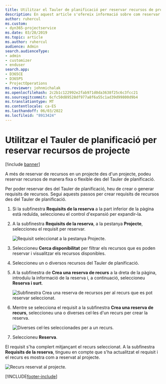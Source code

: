 ```yaml
---
title: Utilitzar el Tauler de planificació per reservar recursos de projecte
description: En aquest article s'ofereix informació sobre com reservar recursos.
author: ruhercul
ms.custom:
- dyn365-projectservice
ms.date: 03/28/2019
ms.topic: article
ms.author: ruhercul
audience: Admin
search.audienceType:
- admin
- customizer
- enduser
search.app:
- D365CE
- D365PS
- ProjectOperations
ms.reviewer: johnmichalak
ms.openlocfilehash: 2c2b1c122992e2fab971d0da3638f25c6c3fcc21
ms.sourcegitcommit: 6cfc50d89528df977a8f6a55c1ad39d99800d9b4
ms.translationtype: MT
ms.contentlocale: ca-ES
ms.lasthandoff: 06/03/2022
ms.locfileid: "8913424"
---
```

# <a name="use-the-schedule-board-to-book-project-resources"></a>Utilitzar el Tauler de planificació per reservar recursos de projecte

[!include [banner](../includes/psa-now-project-operations.md)]

A més de reservar de recursos en un projecte des d'un projecte, podeu reservar recursos de manera fixa o flexible des del Tauler de planificació.

Per poder reservar des del Tauler de planificació, heu de crear o generar requisits de recursos. Segui aquests passos per crear requisits de recursos des del Tauler de planificació.

1. Si la subfinestra **Requisits de la reserva** a la part inferior de la pàgina està reduïda, seleccioneu el control d'expansió per expandir-la.
2. A la subfinestra **Requisits de la reserva**, a la pestanya **Projecte**, seleccioneu el requisit per reservar.

    ![Requisit seleccionat a la pestanya Projecte.](media/Resource-Management-image73.png)

3. Seleccioneu **Cerca disponibilitat** per filtrar els recursos que es poden reservar i visualitzar els recursos disponibles. 
4. Seleccioneu un o diversos recursos del Tauler de planificació. 
5. A la subfinestra de **Crea una reserva de recurs** a la dreta de la pàgina, introduïu la informació de la reserva i, a continuació, seleccioneu **Reserva i surt**.

    ![Subfinestra Crea una reserva de recursos per al recurs que es pot reservar seleccionat.](media/Resource-Management-image74.png)

6. Mentre se selecciona el requisit a la subfinestra **Crea una reserva de recurs**, seleccioneu una o diverses cel·les d'un recurs per crear la reserva.

    ![Diverses cel·les seleccionades per a un recurs.](media/Resource-Management-image75.png)

7. Seleccioneu **Reserva**.

El requisit s'ha complert mitjançant el recurs seleccionat. A la subfinestra **Requisits de la reserva**, tingueu en compte que s'ha actualitzat el requisit i el recurs es mostra com a reservat al projecte.

![Recurs reservat al projecte.](media/Resource-Management-image76.png)


[!INCLUDE[footer-include](../includes/footer-banner.md)]
